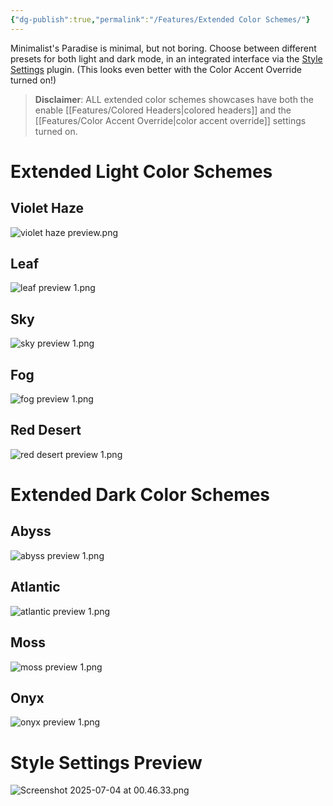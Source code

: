 ```yaml
---
{"dg-publish":true,"permalink":"/Features/Extended Color Schemes/"}
---
```


Minimalist's Paradise is minimal, but not boring. Choose between different presets for both light and dark mode, in an integrated interface via the [Style Settings](https://github.com/mgmeyers/obsidian-style-settings) plugin. (This looks even better with the Color Accent Override turned on!)

> **Disclaimer**: ALL extended color schemes showcases have both the enable [[Features/Colored Headers\|colored headers]] and the [[Features/Color Accent Override\|color accent override]] settings turned on.
# Extended Light Color Schemes
## Violet Haze
![violet haze preview.png](/img/user/attachments/violet%20haze%20preview.png)
## Leaf
![leaf preview 1.png](/img/user/attachments/leaf%20preview%201.png)
## Sky
![sky preview 1.png](/img/user/attachments/sky%20preview%201.png)
## Fog
![fog preview 1.png](/img/user/attachments/fog%20preview%201.png)
## Red Desert
![red desert preview 1.png](/img/user/attachments/red%20desert%20preview%201.png)
# Extended Dark Color Schemes
## Abyss
![abyss preview 1.png](/img/user/attachments/abyss%20preview%201.png)
## Atlantic
![atlantic preview 1.png](/img/user/attachments/atlantic%20preview%201.png)
## Moss
![moss preview 1.png](/img/user/attachments/moss%20preview%201.png)
## Onyx
![onyx preview 1.png](/img/user/attachments/onyx%20preview%201.png)
# Style Settings Preview
![Screenshot 2025-07-04 at 00.46.33.png](/img/user/attachments/Screenshot%202025-07-04%20at%2000.46.33.png)